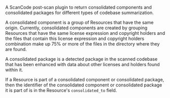 A ScanCode post-scan plugin to return consolidated components and consolidated
packages for different types of codebase summarization.

A consolidated component is a group of Resources that have the same origin.
Currently, consolidated components are created by grouping Resources that have
the same license expression and copyright holders and the files that contain
this license expression and copyright holders combination make up 75% or more of
the files in the directory where they are found.

A consolidated package is a detected package in the scanned codebase that has
been enhanced with data about other licenses and holders found within it.

If a Resource is part of a consolidated component or consolidated package, then
the identifier of the consolidated component or consolidated package it is part
of is in the Resource's `consolidated_to` field.
